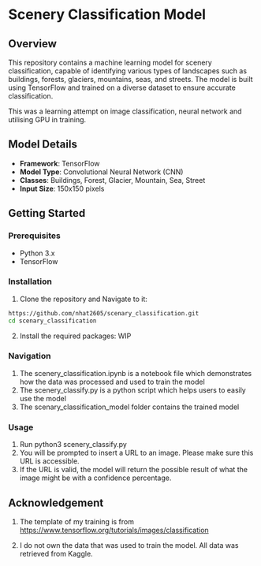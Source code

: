 # Scenery Classification Model

## Overview
This repository contains a machine learning model for scenery classification, capable of identifying various types of landscapes such as buildings, forests, glaciers, mountains, seas, and streets. The model is built using TensorFlow and trained on a diverse dataset to ensure accurate classification.

This was a learning attempt on image classification, neural network and utilising GPU in training.

## Model Details
- **Framework**: TensorFlow
- **Model Type**: Convolutional Neural Network (CNN)
- **Classes**: Buildings, Forest, Glacier, Mountain, Sea, Street
- **Input Size**: 150x150 pixels

## Getting Started

### Prerequisites
- Python 3.x
- TensorFlow

### Installation
1. Clone the repository and Navigate to it:
```bash
https://github.com/nhat2605/scenary_classification.git
cd scenary_classification
```

2. Install the required packages: WIP

### Navigation
1. The scenery_classification.ipynb is a notebook file which demonstrates how the data was processed and used to train the model
2. The scenery_classify.py is a python script which helps users to easily use the model
3. The scenary_classification_model folder contains the trained model

### Usage
1. Run python3 scenery_classify.py
2. You will be prompted to insert a URL to an image. Please make sure this URL is accessible.
3. If the URL is valid, the model will return the possible result of what the image might be with a confidence percentage.

## Acknowledgement
1. The template of my training is from https://www.tensorflow.org/tutorials/images/classification

2. I do not own the data that was used to train the model. All data was retrieved from Kaggle.
